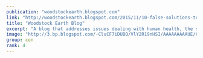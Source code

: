 ```yaml
---
publication: "woodstockearth.blogspot.com"
link: "http://woodstockearth.blogspot.com/2015/11/10-false-solutions-to-climate-change.html"
title: "Woodstock Earth Blog"
excerpt: "A blog that addresses issues dealing with human health, the safety of our food supply, and the welfare of Mother Earth."
image: "http://3.bp.blogspot.com/-CluCF7iDUBQ/VlY2R19nHSI/AAAAAAAAAUE/CQQUZnbrqqQ/w1200-h630-p-k-no-nu/woodstockearthbulletin.jpg"
group: con
rank: 4
---
```

